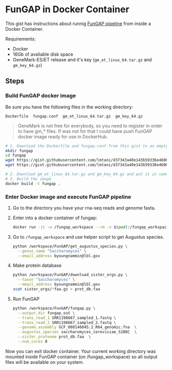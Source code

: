 # FunGAP in Docker Container

This gist has instructions about runnig [FunGAP pipeline](https://github.com/CompSynBioLab-KoreaUniv/FunGAP) from inside a Docker Container.

Requirements:
  - Docker
  - 16Gb of available disk space
  - GeneMark-ES/ET release and it's key (`gm_et_linux_64.tar.gz` and `gm_key_64.gz`)
  
## Steps

### Build FunGAP docker image

Be sure you have the following files in the working directory:

`Dockerfile  fungap.conf  gm_et_linux_64.tar.gz  gm_key_64.gz`

> GeneMark is not free for everybody, so you need to register in order to have gm_* files. If was not for that I could have push FunGAP docker image ready for use in DockerHub.

```bash
# 1. Download the Dockerfile and fungap.conf from this gist to an empty directory
mkdir fungap
cd fungap
wget https://gist.githubusercontent.com/lmtani/d37343a40e143b59336e4606055d1723/raw/Dockerfile
wget https://gist.githubusercontent.com/lmtani/d37343a40e143b59336e4606055d1723/raw/fungap.conf

# 2. Download gm_et_linux_64.tar.gz and gm_key_64.gz and put it in same directory
# 3. Build the image
docker build -t fungap .
```

### Enter Docker image and execute FunGAP pipeline


1. Go to the directory you have your rna-seq reads and genome fasta.
1. Enter into a docker container of fungap:

    ```bash
    docker run -it -w /fungap_workspace --rm -v $(pwd):/fungap_workspace fungap bash
    ```

1. Go to `/fungap_workspace` and use helper script to get Augustus species.
    ```bash
    python /workspace/FunGAP/get_augustus_species.py \
      --genus_name "Saccharomyces" \
      --email_address byoungnammin@lbl.gov
    ```
1. Make protein database
    ```bash
    python /workspace/FunGAP/download_sister_orgs.py \
      --taxon "Saccharomyces" \
      --email_address byoungnammin@lbl.gov
    zcat sister_orgs/*faa.gz > prot_db.faa
    ```
1. Run FunGAP
    ```bash
    python /workspace/FunGAP/fungap.py \
      --output_dir fungap_out \
      --trans_read_1 SRR1198667_sampled_1.fastq \
      --trans_read_2 SRR1198667_sampled_2.fastq \
      --genome_assembly GCF_000146045.2_R64_genomic.fna  \
      --augustus_species saccharomyces_cerevisiae_S288C  \
      --sister_proteome prot_db.faa  \
      --num_cores 8
    ```

Now you can exit docker container. Your current working directory was mounted inside FunGAP container (on /fungap_workspace) so all output files will be available on your system.
